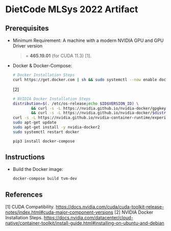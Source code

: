 # DietCode MLSys 2022 Artifact

## Prerequisites

- Minimum Requirement: A machine with a modern NVIDIA GPU and GPU Driver version
  >= **465.19.01** (for CUDA 11.3) [1].

- Docker & Docker-Compose:

  ```Bash
  # Docker Installation Steps
  curl https://get.docker.com | sh && sudo systemctl --now enable docker
  ```
  [2]

  ```Bash
  # NVIDIA Docker Installation Steps
  distribution=$(. /etc/os-release;echo $ID$VERSION_ID) \
          && curl -s -L https://nvidia.github.io/nvidia-docker/gpgkey | sudo apt-key add - \
          && curl -s -L https://nvidia.github.io/nvidia-docker/$distribution/nvidia-docker.list | sudo tee /etc/apt/sources.list.d/nvidia-docker.list
  curl -s -L https://nvidia.github.io/nvidia-container-runtime/experimental/$distribution/nvidia-container-runtime.list | sudo tee /etc/apt/sources.list.d/nvidia-container-runtime.list
  sudo apt-get update
  sudo apt-get install -y nvidia-docker2
  sudo systemctl restart docker
  ```

  ```Bash
  pip3 install docker-compose
  ```

## Instructions

- Build the Docker image:

  ```Bash
  docker-compose build tvm-dev
  ```

## References

[1] CUDA Compatibility. https://docs.nvidia.com/cuda/cuda-toolkit-release-notes/index.html#cuda-major-component-versions
[2] NVIDIA Docker Installation Steps. https://docs.nvidia.com/datacenter/cloud-native/container-toolkit/install-guide.html#installing-on-ubuntu-and-debian
